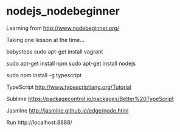 # nodejs_nodebeginner
Learning from http://www.nodebeginner.org/

Taking one lesson at the time...

babysteps
  sudo apt-get install vagrant

  sudo apt-get install npm
  sudo apt-get install nodejs
  
  
  sudo npm install -g typescript

TypeScript
  http://www.typescriptlang.org/Tutorial
  
Sublime
  https://packagecontrol.io/packages/Better%20TypeScript
  
  
Jasmine
  http://jasmine.github.io/edge/node.html
  
Run
  http://localhost:8888/
